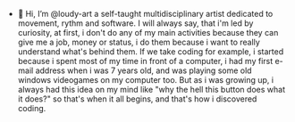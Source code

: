 - 👋 Hi, I’m @loudy-art a self-taught multidisciplinary artist dedicated to movement, rythm and software. I will always say, that i'm led by curiosity, at first, i don't do any of my main activities because they can give me a job, money or status, i do them because i want to really understand what's behind them. If we take coding for example, i started because i spent most of my time in front of a computer, i had my first e-mail address when i was 7 years old, and was playing some old windows videogames on my computer too. But as i was growing up, i always had this idea on my mind like "why the hell this button does what it does?" so that's when it all begins, and that's how i discovered coding.
